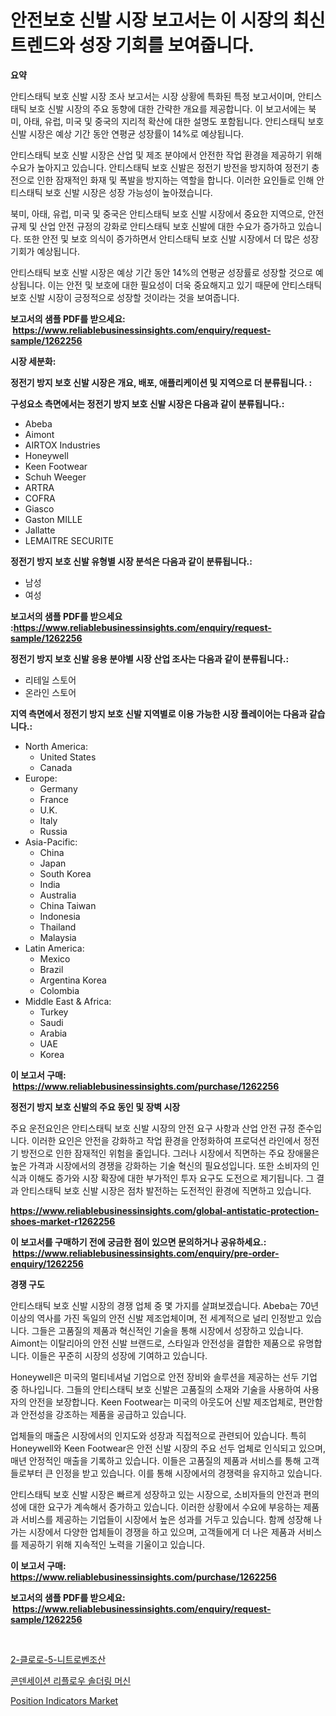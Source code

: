 <p><h1>안전보호 신발 시장 보고서는 이 시장의 최신 트렌드와 성장 기회를 보여줍니다.</h1></p><p><strong>요약</strong></p>
<p><p>안티스태틱 보호 신발 시장 조사 보고서는 시장 상황에 특화된 특정 보고서이며, 안티스태틱 보호 신발 시장의 주요 동향에 대한 간략한 개요를 제공합니다. 이 보고서에는 북미, 아태, 유럽, 미국 및 중국의 지리적 확산에 대한 설명도 포함됩니다. 안티스태틱 보호 신발 시장은 예상 기간 동안 연평균 성장률이 14%로 예상됩니다.</p><p>안티스태틱 보호 신발 시장은 산업 및 제조 분야에서 안전한 작업 환경을 제공하기 위해 수요가 높아지고 있습니다. 안티스태틱 보호 신발은 정전기 방전을 방지하여 정전기 충전으로 인한 잠재적인 화재 및 폭발을 방지하는 역할을 합니다. 이러한 요인들로 인해 안티스태틱 보호 신발 시장은 성장 가능성이 높아졌습니다.</p><p>북미, 아태, 유럽, 미국 및 중국은 안티스태틱 보호 신발 시장에서 중요한 지역으로, 안전 규제 및 산업 안전 규정의 강화로 안티스태틱 보호 신발에 대한 수요가 증가하고 있습니다. 또한 안전 및 보호 의식이 증가하면서 안티스태틱 보호 신발 시장에서 더 많은 성장 기회가 예상됩니다.</p><p>안티스태틱 보호 신발 시장은 예상 기간 동안 14%의 연평균 성장률로 성장할 것으로 예상됩니다. 이는 안전 및 보호에 대한 필요성이 더욱 중요해지고 있기 때문에 안티스태틱 보호 신발 시장이 긍정적으로 성장할 것이라는 것을 보여줍니다.</p></p>
<p><strong>보고서의 샘플 PDF를 받으세요: &nbsp;<a href="https://www.reliablebusinessinsights.com/enquiry/request-sample/1262256">https://www.reliablebusinessinsights.com/enquiry/request-sample/1262256</a></strong></p>
<p><strong>시장 세분화:</strong></p>
<p><strong> 정전기 방지 보호 신발 시장은 개요, 배포, 애플리케이션 및 지역으로 더 분류됩니다. :</strong></p>
<p><strong>구성요소 측면에서는 정전기 방지 보호 신발 시장은 다음과 같이 분류됩니다.:</strong></p>
<p><ul><li>Abeba</li><li>Aimont</li><li>AIRTOX Industries</li><li>Honeywell</li><li>Keen Footwear</li><li>Schuh Weeger</li><li>ARTRA</li><li>COFRA</li><li>Giasco</li><li>Gaston MILLE</li><li>Jallatte</li><li>LEMAITRE SECURITE</li></ul></p>
<p><strong> 정전기 방지 보호 신발 유형별 시장 분석은 다음과 같이 분류됩니다.:</strong></p>
<p><ul><li>남성</li><li>여성</li></ul></p>
<p><strong>보고서의 샘플 PDF를 받으세요 :<a href="https://www.reliablebusinessinsights.com/enquiry/request-sample/1262256">https://www.reliablebusinessinsights.com/enquiry/request-sample/1262256</a></strong></p>
<p><strong> 정전기 방지 보호 신발 응용 분야별 시장 산업 조사는 다음과 같이 분류됩니다.:</strong></p>
<p><ul><li>리테일 스토어</li><li>온라인 스토어</li></ul></p>
<p><strong>지역 측면에서 정전기 방지 보호 신발 지역별로 이용 가능한 시장 플레이어는 다음과 같습니다.:</strong></p>
<p><ul>
    <li>
        North America:
        <ul>
            <li>United States</li>
            <li>Canada</li>
        </ul>
    </li>
    <li>
        Europe:
        <ul>
            <li>Germany</li>
            <li>France</li>
            <li>U.K.</li>
            <li>Italy</li>
            <li>Russia</li>
        </ul>
    </li>
    <li>
        Asia-Pacific:
        <ul>
            <li>China</li>
            <li>Japan</li>
            <li>South Korea</li>
            <li>India</li>
            <li>Australia</li>
            <li>China Taiwan</li>
            <li>Indonesia</li>
            <li>Thailand</li>
            <li>Malaysia</li>
        </ul>
    </li>
    <li>
        Latin America:
        <ul>
            <li>Mexico</li>
            <li>Brazil</li>
            <li>Argentina Korea</li>
            <li>Colombia</li>
        </ul>
    </li>
    <li>
        Middle East & Africa:
        <ul>
            <li>Turkey</li>
            <li>Saudi</li>
            <li>Arabia</li>
            <li>UAE</li>
            <li>Korea</li>
        </ul>
    </li>
    </ul></p>
<p><strong>이 보고서 구매: &nbsp;<a href="https://www.reliablebusinessinsights.com/purchase/1262256">https://www.reliablebusinessinsights.com/purchase/1262256</a></strong></p>
<p><strong>정전기 방지 보호 신발의 주요 동인 및 장벽 시장</strong></p>
<p><p>주요 운전요인은 안티스태틱 보호 신발 시장의 안전 요구 사항과 산업 안전 규정 준수입니다. 이러한 요인은 안전을 강화하고 작업 환경을 안정화하여 프로덕션 라인에서 정전기 방전으로 인한 잠재적인 위험을 줄입니다. 그러나 시장에서 직면하는 주요 장애물은 높은 가격과 시장에서의 경쟁을 강화하는 기술 혁신의 필요성입니다. 또한 소비자의 인식과 이해도 증가와 시장 확장에 대한 부가적인 투자 요구도 도전으로 제기됩니다. 그 결과 안티스태틱 보호 신발 시장은 점차 발전하는 도전적인 환경에 직면하고 있습니다.</p></p>
<p><strong><a href="https://www.reliablebusinessinsights.com/global-antistatic-protection-shoes-market-r1262256">https://www.reliablebusinessinsights.com/global-antistatic-protection-shoes-market-r1262256</a></strong></p>
<p><strong>이 보고서를 구매하기 전에 궁금한 점이 있으면 문의하거나 공유하세요.: &nbsp;<a href="https://www.reliablebusinessinsights.com/enquiry/pre-order-enquiry/1262256">https://www.reliablebusinessinsights.com/enquiry/pre-order-enquiry/1262256</a></strong></p>
<p><strong>경쟁 구도</strong></p>
<p><p>안티스태틱 보호 신발 시장의 경쟁 업체 중 몇 가지를 살펴보겠습니다. Abeba는 70년 이상의 역사를 가진 독일의 안전 신발 제조업체이며, 전 세계적으로 널리 인정받고 있습니다. 그들은 고품질의 제품과 혁신적인 기술을 통해 시장에서 성장하고 있습니다. Aimont는 이탈리아의 안전 신발 브랜드로, 스타일과 안전성을 결합한 제품으로 유명합니다. 이들은 꾸준히 시장의 성장에 기여하고 있습니다.</p><p>Honeywell은 미국의 멀티네셔널 기업으로 안전 장비와 솔루션을 제공하는 선두 기업 중 하나입니다. 그들의 안티스태틱 보호 신발은 고품질의 소재와 기술을 사용하여 사용자의 안전을 보장합니다. Keen Footwear는 미국의 아웃도어 신발 제조업체로, 편안함과 안전성을 강조하는 제품을 공급하고 있습니다.</p><p>업체들의 매출은 시장에서의 인지도와 성장과 직접적으로 관련되어 있습니다. 특히 Honeywell와 Keen Footwear은 안전 신발 시장의 주요 선두 업체로 인식되고 있으며, 매년 안정적인 매출을 기록하고 있습니다. 이들은 고품질의 제품과 서비스를 통해 고객들로부터 큰 인정을 받고 있습니다. 이를 통해 시장에서의 경쟁력을 유지하고 있습니다.</p><p>안티스태틱 보호 신발 시장은 빠르게 성장하고 있는 시장으로, 소비자들의 안전과 편의성에 대한 요구가 계속해서 증가하고 있습니다. 이러한 상황에서 수요에 부응하는 제품과 서비스를 제공하는 기업들이 시장에서 높은 성과를 거두고 있습니다. 함께 성장해 나가는 시장에서 다양한 업체들이 경쟁을 하고 있으며, 고객들에게 더 나은 제품과 서비스를 제공하기 위해 지속적인 노력을 기울이고 있습니다.</p></p>
<p><strong>이 보고서 구매: &nbsp; <a href="https://www.reliablebusinessinsights.com/purchase/1262256">https://www.reliablebusinessinsights.com/purchase/1262256</a></strong></p>
<p><strong>보고서의 샘플 PDF를 받으세요: &nbsp;<a href="https://www.reliablebusinessinsights.com/enquiry/request-sample/1262256">https://www.reliablebusinessinsights.com/enquiry/request-sample/1262256</a></strong><strong></strong></p>
<p>&nbsp;</p>
<p><p><a href="https://github.com/Penelolack456456/Market-Research-Report-List-2/blob/main/170930092107.md">2-클로로-5-니트로벤조산</a></p><p><a href="https://github.com/vsr06p4p49/Market-Research-Report-List-2/blob/main/709759992106.md">콘덴세이션 리플로우 솔더링 머신</a></p><p><a href="https://issuu.com/reportprime-2/docs/position-indicators-market-size-2030.pptx">Position Indicators Market</a></p></p>
